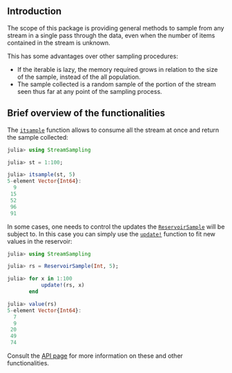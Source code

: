 
## Introduction

The scope of this package is providing general methods to sample from any stream in a single pass through the data, even when the number of items contained in the stream is unknown.

This has some advantages over other sampling procedures:

- If the iterable is lazy, the memory required grows in relation to the size of the sample, instead of the all population.
- The sample collected is a random sample of the portion of the stream seen thus far at any point of the sampling process.

## Brief overview of the functionalities

The [`itsample`](@ref) function allows to consume all the stream at once and return the sample collected:

```julia
julia> using StreamSampling

julia> st = 1:100;

julia> itsample(st, 5)
5-element Vector{Int64}:
  9
 15
 52
 96
 91
```
In some cases, one needs to control the updates the [`ReservoirSample`](@ref) will be subject to. In this case
you can simply use the [`update!`](@ref) function to fit new values in the reservoir:

```julia
julia> using StreamSampling

julia> rs = ReservoirSample(Int, 5);

julia> for x in 1:100
           update!(rs, x)
       end

julia> value(rs)
5-element Vector{Int64}:
  7
  9
 20
 49
 74
```

Consult the [API page](https://juliadynamics.github.io/StreamSampling.jl/stable/api/) for more information on these and other functionalities.
